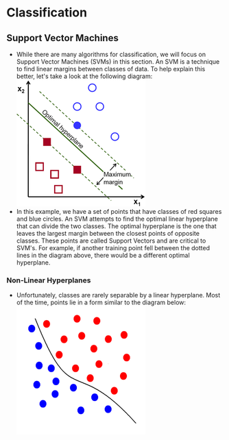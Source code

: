# Classification

## Support Vector Machines
- While there are many algorithms for classification, we will focus on Support Vector Machines (SVMs) in this section. An SVM is a technique to find linear margins between classes of data. To help explain this better, let's take a look at the following diagram:
![SVM](/images/svm.png?raw=true "SVM")
- In this example, we have a set of points that have classes of red squares and blue circles. An SVM attempts to find the optimal linear hyperplane that can divide the two classes. The optimal hyperplane is the one that leaves the largest margin between the closest points of opposite classes. These points are called Support Vectors and are critical to SVM's. For example, if another training point fell between the dotted lines in the diagram above, there would be a different optimal hyperplane.

### Non-Linear Hyperplanes
- Unfortunately, classes are rarely separable by a linear hyperplane. Most of the time, points lie in a form similar to the diagram below:
![SVM_nonlin](/images/svm_nonlin.gif?raw=true "SVM_nonlin")